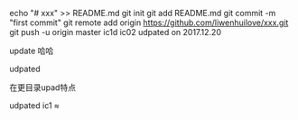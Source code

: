 echo "# xxx" >> README.md
git init
git add README.md
git commit -m "first commit"
git remote add origin https://github.com/liwenhuilove/xxx.git
git push -u origin master
ic1d
ic02 udpated on 2017.12.20

update 哈哈

udpated 




在更目录upad特点


udpated ic1
≈
